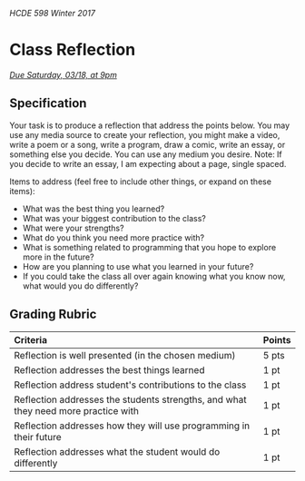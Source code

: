 _HCDE 598 Winter 2017_
# Class Reflection

_[Due Saturday, 03/18, at 9pm](https://canvas.uw.edu/courses/1099807/assignments/3624554)_

## Specification
Your task is to produce a reflection that address the points below. You may use any media source to create your reflection, you might make a video, write a poem or a song, write a program, draw a comic, write an essay, or something else you decide. You can use any medium you desire. Note: If you decide to write an essay, I am expecting about a page, single spaced.

Items to address (feel free to include other things, or expand on these items):
* What was the best thing you learned?
* What was your biggest contribution to the class?
* What were your strengths?
* What do you think you need more practice with?
* What is something related to programming that you hope to explore more in the future?
* How are you planning to use what you learned in your future?
* If you could take the class all over again knowing what you know now, what would you do differently?

## Grading Rubric

| Criteria | Points |
| :--- | :--- |
| Reflection is well presented (in the chosen medium) | 5 pts |
| Reflection addresses the best things learned | 1 pt |
| Reflection address student's contributions to the class | 1 pt |
| Reflection addresses the students strengths, and what they need more practice with | 1 pt |
| Reflection addresses how they will use programming in their future | 1 pt |
| Reflection addresses what the student would do differently | 1 pt |
